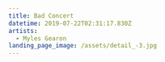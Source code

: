 ```yaml
---
title: Bad Concert
datetime: 2019-07-22T02:31:17.830Z
artists:
  - Myles Gearon
landing_page_image: /assets/detail_-3.jpg
---
```


